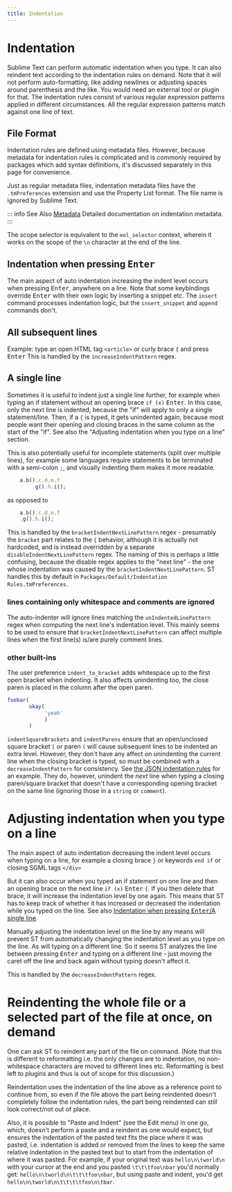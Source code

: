 ```yaml
---
title: Indentation
---
```


# Indentation

Sublime Text can perform automatic indentation when you type.
It can also reindent text according to the indentation rules on demand.
Note that it will not perform auto-formatting, like adding newlines or adjusting spaces around parenthesis and the like. You would need an external tool or plugin for that.
The indentation rules consist of various regular expression patterns applied in different circumstances.
All the regular expression patterns match against one line of text.

## File Format

Indentation rules are defined using metadata files.
However, because metadata for indentation rules is complicated and
is commonly required by packages which add syntax definitions,
it's discussed separately in this page
for convenience.

Just as regular metadata files,
indentation metadata files
have the `.tmPreferences` extension
and use the Property List format.
The file name is ignored by Sublime Text.

::: info See Also
[Metadata](./metadata.md#indentation-options) Detailed documentation on indentation metadata.
:::

The scope selector is equivalent to the `eol_selector` context, wherein it works on the scope of the `\n` character at the end of the line.

## Indentation when pressing <kbd>Enter</kbd>

The main aspect of auto indentation increasing the indent level occurs when pressing <kbd>Enter</kbd>, anywhere on a line.
Note that some keybindings override <kbd>Enter</kbd> with their own logic by inserting a snippet etc.
The `insert` command processes indentation logic, but the `insert_snippet` and `append` commands don't.

## All subsequent lines

Example: type an open HTML tag `<article>` or curly brace `{` and press <kbd>Enter</kbd>
This is handled by the `increaseIndentPattern` regex.

## A single line

Sometimes it is useful to indent just a single line further, for example when typing an if statement without an opening brace `if (x)` <kbd>Enter</kbd>. In this case, only the next line is indented, because the "if" will apply to only a single statement/line. Then, if a `{` is typed, it gets unindented again, because most people want their opening and closing braces in the same column as the start of the "if". See also the "Adjusting indentation when you type on a line" section.

This is also potentially useful for incomplete statements (split over multiple lines), for example some languages require statements to be terminated with a semi-colon `;`, and visually indenting them makes it more readable.
```js
    a.b().c.d.e.f
        .g().h.i();
```
as opposed to
```js
    a.b().c.d.e.f
    .g().h.i();
```

This is handled by the `bracketIndentNextLinePattern` regex - presumably the `bracket` part relates to the `{` behavior, although it is actually not hardcoded, and is instead overridden by a separate `disableIndentNextLinePattern` regex. The naming of this is perhaps a little confusing, because the disable regex applies to the "next line" - the one whose indentation was caused by the `bracketIndentNextLinePattern`. ST handles this by default in `Packages/Default/Indentation Rules.tmPreferences`.

### lines containing only whitespace and comments are ignored

The auto-indenter will ignore lines matching the `unIndentedLinePattern` regex when computing the next line's indentation level. This mainly seems to be used to ensure that `bracketIndentNextLinePattern` can affect multiple lines when the first line(s) is/are purely comment lines.

### other built-ins

The user preference `indent_to_bracket` adds whitespace up to the first open bracket when indenting. It also affects unindenting too, the close paren is placed in the column after the open paren. 
```js
foobar(
       okay(
            'yeah'
            )
       )
```

`indentSquareBrackets` and `indentParens` ensure that an open/unclosed square bracket `[` or paren `(` will cause subsequent lines to be indented an extra level. However, they don't have any affect on unindenting the current line when the closing bracket is typed, so must be combined with a `decreaseIndentPattern` for consistency. See [the JSON indentation rules](https://github.com/sublimehq/Packages/blob/7ef80d531b752baee46f792b6bc6b26206e56012/JavaScript/JSON%20Indent.tmPreferences#L26) for an example. They do, however, unindent the *next* line when typing a closing paren/square bracket that doesn't have a corresponding opening bracket on the same line (ignoring those in a `string` or `comment`).

# Adjusting indentation when you type on a line

The main aspect of auto indentation decreasing the indent level occurs when typing on a line, for example a closing brace `}` or keywords `end if` or closing SGML tags `</div>`

But it can also occur when you typed an if statement on one line and then an opening brace on the next line `if (x)` <kbd>Enter</kbd> `{`. If you then delete that brace, it will increase the indentation level by one again. This means that ST has to keep track of whether it has increased or decreased the indentation while you typed on the line. See also [Indentation when pressing <kbd>Enter</kbd>/A single line](#a-single-line).

Manually adjusting the indentation level on the line by any means will prevent ST from automatically changing the indentation level as you type on the line. As will typing on a different line. So it seems ST analyzes the line between pressing <kbd>Enter</kbd> and typing on a different line - just moving the caret off the line and back again without typing doesn't affect it.

This is handled by the `decreaseIndentPattern` regex.

# Reindenting the whole file or a selected part of the file at once, on demand

One can ask ST to reindent any part of the file on command. (Note that this is different to reformatting i.e. the only changes are to indentation, no non-whitespace characters are moved to different lines etc. Reformatting is best left to plugins and thus is out of scope for this discussion.)

Reindentation uses the indentation of the line above as a reference point to continue from, so even if the file above the part being reindented doesn't completely follow the indentation rules, the part being reindented can still look correct/not out of place.

Also, it is possible to "Paste and Indent" (see the Edit menu) in one go, which, doesn't perform a paste and a reindent as one would expect, but ensures the indentation of the pasted text fits the place where it was pasted, i.e. indentation is added or removed from the lines to keep the same relative indentation in the pasted text but to start from the indentation of where it was pasted.
For example, if your original text was `hello\n\tworld\n` with your cursor at the end and you pasted `\t\t\tfoo\nbar` you'd normally get: `hello\n\tworld\n\t\t\tfoo\nbar`, but using paste and indent, you'd get `hello\n\tworld\n\t\t\t\tfoo\n\tbar`.
